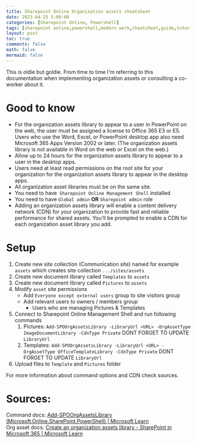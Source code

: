 ```yaml
---
title: Sharepoint Online Organization assets cheatsheet
date: 2023-04-25 5:00:00
categories: [Sharepoint Online, Powershell]
tags: [sharepoint online,powershell,modern work,cheatsheet,guide,tutorial,microsoft]
layout: post
toc: true
comments: false
math: false
mermaid: false
---
```


This is oldie but goldie. From time to time I'm referring to this documentation when implementing organization assets or consulting a co-worker about it. 

# Good to know
- For the organization assets library to appear to a user in PowerPoint on the web, the user must be assigned a license to Office 365 E3 or E5. Users who use the Word, Excel, or PowerPoint desktop app also need Microsoft 365 Apps Version 2002 or later. (The organization assets library is not available in Word on the web or Excel on the web.)
- Allow up to 24 hours for the organization assets library to appear to a user in the desktop apps.
- Users need at least read permissions on the root site for your organization for the organization assets library to appear in the desktop apps.
- All organization asset libraries must be on the same site.
- You need to have` Sharepoint Online Management Shell` installed
- You need to have `Global admin` **OR** `Sharepoint admin` role
- Adding an organization assets library will enable a content delivery network (CDN) for your organization to provide fast and reliable performance for shared assets. You'll be prompted to enable a CDN for each organization asset library you add. 

# Setup
1. Create new site collection (Communication site) named for example `assets` which creates site collection `.../sites/assets`
2. Create new document library called `Templates` to `assets`
3. Create new document library called `Pictures` to `assets`
4. Modify `asset` site permissions
	- Add `Everyone except external users` group to site visitors group
	- Add relevant users to owners / members group
		- Users who are managing Pictures & Templates 
5. Connect to Sharepoint Online Management Shell and run following commands
	1. Pictures: `Add-SPOOrgAssetsLibrary -LibraryUrl <URL> -OrgAssetType ImageDocumentLibrary -CdnType Private` DONT FORGET TO UPDATE `LibraryUrl`
	2. Templates: `Add-SPOOrgAssetsLibrary -LibraryUrl <URL> -OrgAssetType OfficeTemplateLibrary -CdnType Private` DONT FORGET TO UPDATE `LibraryUrl`
6. Upload files to `Template` and `Pictures` folder

For more information about command options and CDN check sources. 
# Sources:
Command docs: [Add-SPOOrgAssetsLibrary (Microsoft.Online.SharePoint.PowerShell) | Microsoft Learn](https://learn.microsoft.com/en-us/powershell/module/sharepoint-online/add-spoorgassetslibrary?view=sharepoint-ps)  
Org asset docs: [Create an organization assets library - SharePoint in Microsoft 365 | Microsoft Learn](https://learn.microsoft.com/en-us/sharepoint/organization-assets-library)
